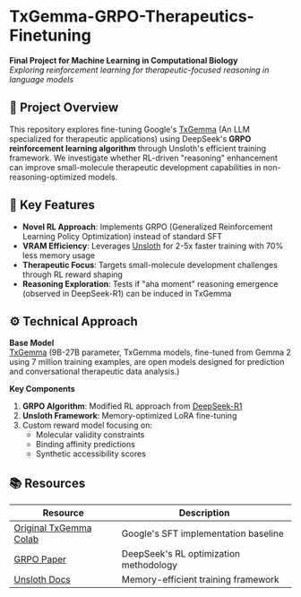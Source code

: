 # TxGemma-GRPO-Therapeutics-Finetuning

**Final Project for Machine Learning in Computational Biology**  
*Exploring reinforcement learning for therapeutic-focused reasoning in language models*

## 🧬 Project Overview

This repository explores fine-tuning Google's [TxGemma](https://developers.googleblog.com/en/introducing-txgemma-open-models-improving-therapeutics-development/) (An LLM specialized for therapeutic applications) using DeepSeek's **GRPO reinforcement learning algorithm** through Unsloth's efficient training framework. We investigate whether RL-driven "reasoning" enhancement can improve small-molecule therapeutic development capabilities in non-reasoning-optimized models.

## 🔑 Key Features

- **Novel RL Approach**: Implements GRPO (Generalized Reinforcement Learning Policy Optimization) instead of standard SFT
- **VRAM Efficiency**: Leverages [Unsloth](https://github.com/unslothai/unsloth) for 2-5x faster training with 70% less memory usage
- **Therapeutic Focus**: Targets small-molecule development challenges through RL reward shaping
- **Reasoning Exploration**: Tests if "aha moment" reasoning emergence (observed in DeepSeek-R1) can be induced in TxGemma

## ⚙️ Technical Approach

**Base Model**  
[TxGemma]([https://developers.googleblog.com/en/introducing-txgemma-open-models-improving-therapeutics-development/]) (9B-27B parameter, TxGemma models, fine-tuned from Gemma 2 using 7 million training examples, are open models designed for prediction and conversational therapeutic data analysis.)

**Key Components**  
1. **GRPO Algorithm**: Modified RL approach from [DeepSeek-R1]([https://arxiv.org/pdf/2501.12948])
2. **Unsloth Framework**: Memory-optimized LoRA fine-tuning
3. Custom reward model focusing on:
   - Molecular validity constraints
   - Binding affinity predictions
   - Synthetic accessibility scores

## 📚 Resources

| Resource | Description |
|----------|-------------|
| [Original TxGemma Colab](https://colab.research.google.com/github/google-gemini/gemma-cookbook/blob/main/TxGemma/[TxGemma]Finetune_with_Hugging_Face.ipynb) | Google's SFT implementation baseline |
| [GRPO Paper]([https://arxiv.org/pdf/2501.12948]) | DeepSeek's RL optimization methodology |
| [Unsloth Docs](https://github.com/unslothai/unsloth) | Memory-efficient training framework |
